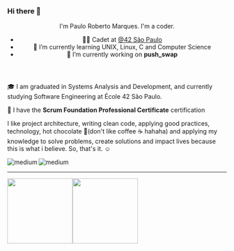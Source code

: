 ### Hi there 👋

<header><!-- About -->
  
I'm Paulo Roberto Marques. I'm a coder. 
  
- 👨‍🚀 Cadet at [@42 São Paulo](https://www.42sp.org.br/) 
- 🌱 I’m currently learning UNIX, Linux, C and Computer Science
- 🔭 I’m currently working on **push_swap**
</header>

<main><!-- Academic -->

  🎓 I am graduated in Systems Analysis and Development, and currently studying Software Engineering at École 42 São Paulo. <br />

  📜 I have the **Scrum Foundation Professional Certificate** certification

  I like project architecture, writing clean code, applying good practices, technology, hot chocolate 🥤(don't like coffee ☕️ hahaha) and applying my knowledge to solve problems, create solutions and impact lives because this is what i believe. So, that's it. ☺

  
  <!-- Contact --> 
  <!--[prmarquesz](https://www.instagram.com/prmarquesz/)-->
  [<img align = "left" alt = "medium" src = "https://img.shields.io/badge/Instagram-E4405F?style=for-the-badge&logo=instagram&logoColor=white" />](https://www.instagram.com/prmarquesz/)
  [<img align = "left" alt = "medium" src = "https://img.shields.io/badge/LinkedIn-0077B5?style=for-the-badge&logo=linkedin&logoColor=white" />](https://www.linkedin.com/in/prmarquesz/)
</main>

<br /><hr>

<div style="display: flex;" align="center">
  
  <img height="150em" src="https://github-readme-stats.vercel.app/api?username=prmarquesz&count_private=true&show_icons=true&hide=issues&hide_border=true&theme=github_dark" />
  <img height="150em" src="https://github-readme-stats.vercel.app/api/top-langs/?username=prmarquesz&langs_count=10&layout=compact&theme=github_dark&hide_border=true" />
  <!--
  ![Paulo's GitHub stats](https://github-readme-stats.vercel.app/api?username=prmarquesz&show_icons=true&theme=tokyonight)
  
  [![Top Langs](https://github-readme-stats.vercel.app/api/top-langs/?username=prmarquesz&layout=compact&theme=tokyonight)](https://github.com/anuraghazra/github-readme-stats)
  -->
</div>
<!--
**prmarquesz/prmarquesz** is a ✨ _special_ ✨ repository because its `README.md` (this file) appears on your GitHub profile.

Here are some ideas to get you started:

- 🔭 I’m currently working on ...
- 🌱 I’m currently learning ...
- 👯 I’m looking to collaborate on ...
- 🤔 I’m looking for help with ...
- 💬 Ask me about ...
- 📫 How to reach me: ...
- 😄 Pronouns: ...
- ⚡ Fun fact: ...
-->
